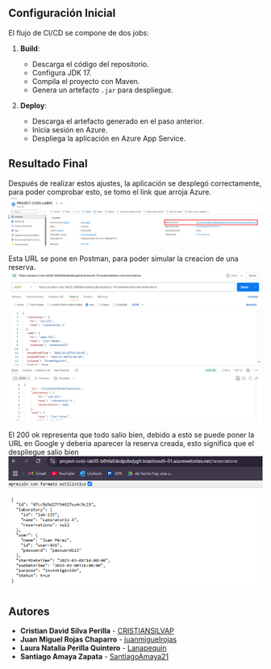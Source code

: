 ## Configuración Inicial

El flujo de CI/CD se compone de dos jobs:

1. **Build**:
    - Descarga el código del repositorio.
    - Configura JDK 17.
    - Compila el proyecto con Maven.
    - Genera un artefacto `.jar` para despliegue.

2. **Deploy**:
    - Descarga el artefacto generado en el paso anterior.
    - Inicia sesión en Azure.
    - Despliega la aplicación en Azure App Service.

## Resultado Final

Después de realizar estos ajustes, la aplicación se desplegó correctamente, para poder comprobar esto, se tomo el link que arroja Azure.
![image1](images/1.png)

Esta URL se pone en Postman, para poder simular la creacion de una reserva.
![image1](images/2.png)

El 200 ok representa que todo salio bien, debido a esto se puede poner la URL en Google y deberia aparecer la reserva creada, esto significa que el despliegue salio bien
![image1](images/3.png)

## Autores
* **Cristian David Silva Perilla** - [CRISTIANSILVAP](https://github.com/CRISTIANSILVAP)
* **Juan Miguel Rojas Chaparro** - [juanmiguelrojas](https://github.com/juanmiguelrojas)
* **Laura Natalia Perilla Quintero** - [Lanapequin](https://github.com/Lanapequin)
* **Santiago Amaya Zapata** - [SantiagoAmaya21](https://github.com/SantiagoAmaya21)